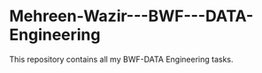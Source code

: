 # Mehreen-Wazir---BWF---DATA-Engineering
This repository contains all my BWF-DATA Engineering tasks.
